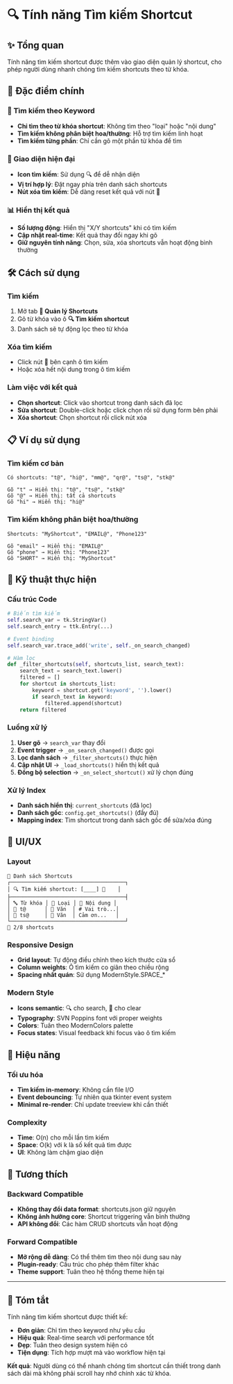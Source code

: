 # 🔍 Tính năng Tìm kiếm Shortcut

## ✨ Tổng quan

Tính năng tìm kiếm shortcut được thêm vào giao diện quản lý shortcut, cho phép người dùng nhanh chóng tìm kiếm shortcuts theo từ khóa.

## 🎯 Đặc điểm chính

### 📝 Tìm kiếm theo Keyword
- **Chỉ tìm theo từ khóa shortcut**: Không tìm theo "loại" hoặc "nội dung"
- **Tìm kiếm không phân biệt hoa/thường**: Hỗ trợ tìm kiếm linh hoạt
- **Tìm kiếm từng phần**: Chỉ cần gõ một phần từ khóa để tìm

### 🎨 Giao diện hiện đại
- **Icon tìm kiếm**: Sử dụng 🔍 để dễ nhận diện
- **Vị trí hợp lý**: Đặt ngay phía trên danh sách shortcuts
- **Nút xóa tìm kiếm**: Dễ dàng reset kết quả với nút 🧹

### 📊 Hiển thị kết quả
- **Số lượng động**: Hiển thị "X/Y shortcuts" khi có tìm kiếm
- **Cập nhật real-time**: Kết quả thay đổi ngay khi gõ
- **Giữ nguyên tính năng**: Chọn, sửa, xóa shortcuts vẫn hoạt động bình thường

## 🛠️ Cách sử dụng

### Tìm kiếm
1. Mở tab **📝 Quản lý Shortcuts**
2. Gõ từ khóa vào ô **🔍 Tìm kiếm shortcut**
3. Danh sách sẽ tự động lọc theo từ khóa

### Xóa tìm kiếm
- Click nút **🧹** bên cạnh ô tìm kiếm
- Hoặc xóa hết nội dung trong ô tìm kiếm

### Làm việc với kết quả
- **Chọn shortcut**: Click vào shortcut trong danh sách đã lọc
- **Sửa shortcut**: Double-click hoặc click chọn rồi sử dụng form bên phải
- **Xóa shortcut**: Chọn shortcut rồi click nút xóa

## 📋 Ví dụ sử dụng

### Tìm kiếm cơ bản
```
Có shortcuts: "t@", "hi@", "mm@", "qr@", "ts@", "stk@"

Gõ "t" → Hiển thị: "t@", "ts@", "stk@"
Gõ "@" → Hiển thị: tất cả shortcuts
Gõ "hi" → Hiển thị: "hi@"
```

### Tìm kiếm không phân biệt hoa/thường
```
Shortcuts: "MyShortcut", "EMAIL@", "Phone123"

Gõ "email" → Hiển thị: "EMAIL@"
Gõ "phone" → Hiển thị: "Phone123"
Gõ "SHORT" → Hiển thị: "MyShortcut"
```

## 🔧 Kỹ thuật thực hiện

### Cấu trúc Code
```python
# Biến tìm kiếm
self.search_var = tk.StringVar()
self.search_entry = ttk.Entry(...)

# Event binding
self.search_var.trace_add('write', self._on_search_changed)

# Hàm lọc
def _filter_shortcuts(self, shortcuts_list, search_text):
    search_text = search_text.lower()
    filtered = []
    for shortcut in shortcuts_list:
        keyword = shortcut.get('keyword', '').lower()
        if search_text in keyword:
            filtered.append(shortcut)
    return filtered
```

### Luồng xử lý
1. **User gõ** → `search_var` thay đổi
2. **Event trigger** → `_on_search_changed()` được gọi
3. **Lọc danh sách** → `_filter_shortcuts()` thực hiện
4. **Cập nhật UI** → `_load_shortcuts()` hiển thị kết quả
5. **Đồng bộ selection** → `_on_select_shortcut()` xử lý chọn đúng

### Xử lý Index
- **Danh sách hiển thị**: `current_shortcuts` (đã lọc)
- **Danh sách gốc**: `config.get_shortcuts()` (đầy đủ)
- **Mapping index**: Tìm shortcut trong danh sách gốc để sửa/xóa đúng

## 🎨 UI/UX

### Layout
```
📝 Danh sách Shortcuts
┌─────────────────────────────────────┐
│ 🔍 Tìm kiếm shortcut: [____] 🧹    │
├─────────────────────────────────────┤
│ 🔤 Từ khóa │ 📝 Loại │ 📄 Nội dung │
│ 📝 t@      │ 📄 Văn  │ # Vai trò...│
│ 📝 ts@     │ 📄 Văn  │ Cảm ơn...   │
└─────────────────────────────────────┘
📝 2/8 shortcuts
```

### Responsive Design
- **Grid layout**: Tự động điều chỉnh theo kích thước cửa sổ
- **Column weights**: Ô tìm kiếm co giãn theo chiều rộng
- **Spacing nhất quán**: Sử dụng ModernStyle.SPACE_*

### Modern Style
- **Icons semantic**: 🔍 cho search, 🧹 cho clear
- **Typography**: SVN Poppins font với proper weights
- **Colors**: Tuân theo ModernColors palette
- **Focus states**: Visual feedback khi focus vào ô tìm kiếm

## 🚀 Hiệu năng

### Tối ưu hóa
- **Tìm kiếm in-memory**: Không cần file I/O
- **Event debouncing**: Tự nhiên qua tkinter event system
- **Minimal re-render**: Chỉ update treeview khi cần thiết

### Complexity
- **Time**: O(n) cho mỗi lần tìm kiếm
- **Space**: O(k) với k là số kết quả tìm được
- **UI**: Không làm chậm giao diện

## 🔄 Tương thích

### Backward Compatible
- **Không thay đổi data format**: shortcuts.json giữ nguyên
- **Không ảnh hưởng core**: Shortcut triggering vẫn bình thường
- **API không đổi**: Các hàm CRUD shortcuts vẫn hoạt động

### Forward Compatible
- **Mở rộng dễ dàng**: Có thể thêm tìm theo nội dung sau này
- **Plugin-ready**: Cấu trúc cho phép thêm filter khác
- **Theme support**: Tuân theo hệ thống theme hiện tại

---

## 📝 Tóm tắt

Tính năng tìm kiếm shortcut được thiết kế:
- **Đơn giản**: Chỉ tìm theo keyword như yêu cầu
- **Hiệu quả**: Real-time search với performance tốt  
- **Đẹp**: Tuân theo design system hiện có
- **Tiện dụng**: Tích hợp mượt mà vào workflow hiện tại

**Kết quả**: Người dùng có thể nhanh chóng tìm shortcut cần thiết trong danh sách dài mà không phải scroll hay nhớ chính xác từ khóa. 